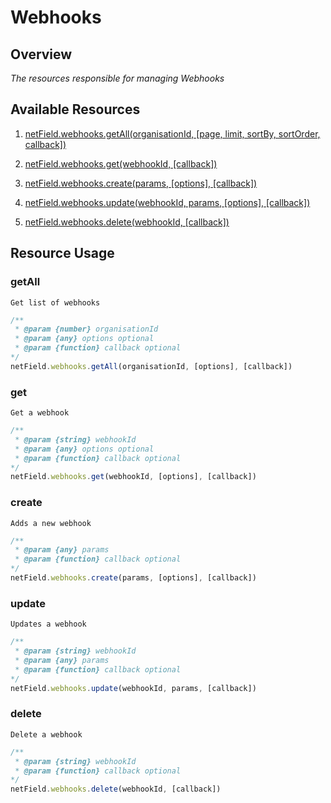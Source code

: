 # Webhooks

## Overview
*The resources responsible for managing Webhooks*

## Available Resources

1. [netField.webhooks.getAll(organisationId, [page, limit, sortBy, sortOrder, callback])](#getAll)

2. [netField.webhooks.get(webhookId, [callback])](#get)

3. [netField.webhooks.create(params, [options], [callback])](#create)

4. [netField.webhooks.update(webhookId, params, [options], [callback])](#update)

5. [netField.webhooks.delete(webhookId, [callback])](#delete)

## Resource Usage

### getAll

    Get list of webhooks

```javascript
/**
 * @param {number} organisationId
 * @param {any} options optional
 * @param {function} callback optional
*/
netField.webhooks.getAll(organisationId, [options], [callback])
```

### get

    Get a webhook

```javascript
/**
 * @param {string} webhookId
 * @param {any} options optional
 * @param {function} callback optional
*/
netField.webhooks.get(webhookId, [options], [callback])
```

### create

    Adds a new webhook

```javascript
/**
 * @param {any} params
 * @param {function} callback optional
*/
netField.webhooks.create(params, [options], [callback])
```

### update

    Updates a webhook

```javascript
/**
 * @param {string} webhookId
 * @param {any} params
 * @param {function} callback optional
*/
netField.webhooks.update(webhookId, params, [callback])
```

### delete

    Delete a webhook

```javascript
/**
 * @param {string} webhookId
 * @param {function} callback optional
*/
netField.webhooks.delete(webhookId, [callback])
```
